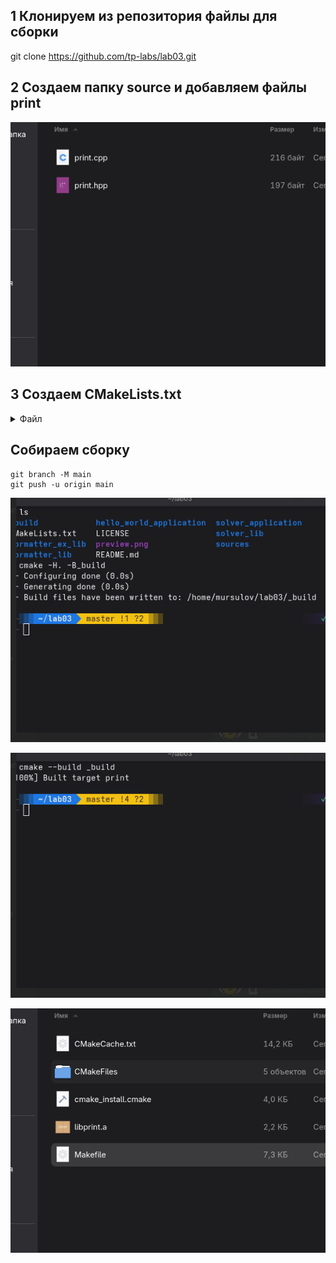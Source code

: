 ## 1 Клонируем из репозитория файлы для сборки 
git clone  https://github.com/tp-labs/lab03.git

## 2 Создаем папку source и добавляем файлы print
![ ](https://github.com/Mursulov/labs3/blob/main/image/%D0%92%D1%81%D1%82%D0%B0%D0%B2%D0%BB%D0%B5%D0%BD%D0%BD%D0%BE%D0%B5%20%D0%B8%D0%B7%D0%BE%D0%B1%D1%80%D0%B0%D0%B6%D0%B5%D0%BD%D0%B8%D0%B5.png?raw=true)


## 3 Создаем CMakeLists.txt 
<details><summary>Файл </summary>

    cmake_minimum_required(VERSION 3.14)
    
    set(CMAKE_CXX_STANDARD 11)
    set(CMAKE_CXX_STANDARD_REQUIRED ON)
    
    option(BUILD_EXAMPLES "Build examples" OFF)
    
    project(print)
    
    add_library(print STATIC ${CMAKE_CURRENT_SOURCE_DIR}/sources/print.cpp)
    
    target_include_directories(print PUBLIC
      $<BUILD_INTERFACE:${CMAKE_CURRENT_SOURCE_DIR}/include>
      $<INSTALL_INTERFACE:include>
    )
    
    if(BUILD_EXAMPLES)
      file(GLOB EXAMPLE_SOURCES "${CMAKE_CURRENT_SOURCE_DIR}/examples/*.cpp")
      foreach(EXAMPLE_SOURCE ${EXAMPLE_SOURCES})
        get_filename_component(EXAMPLE_NAME ${EXAMPLE_SOURCE} NAME_WE)
        add_executable(${EXAMPLE_NAME} ${EXAMPLE_SOURCE})
        target_link_libraries(${EXAMPLE_NAME} print)
        install(TARGETS ${EXAMPLE_NAME}
          RUNTIME DESTINATION bin
        )
      endforeach(EXAMPLE_SOURCE ${EXAMPLE_SOURCES})
    endif()
    
    install(TARGETS print
        EXPORT print-config
        ARCHIVE DESTINATION lib
        LIBRARY DESTINATION lib
    )
    
    install(DIRECTORY ${CMAKE_CURRENT_SOURCE_DIR}/include/ DESTINATION include)
    install(EXPORT print-config DESTINATION cmake)

</details>

## Собираем сборку 

    git branch -M main
    git push -u origin main
    
![ ](https://github.com/Mursulov/labs3/blob/main/image/%D0%92%D1%81%D1%82%D0%B0%D0%B2%D0%BB%D0%B5%D0%BD%D0%BD%D0%BE%D0%B5%20%D0%B8%D0%B7%D0%BE%D0%B1%D1%80%D0%B0%D0%B6%D0%B5%D0%BD%D0%B8%D0%B5%20%282%29.png?raw=true)

![ ](https://github.com/Mursulov/labs3/blob/main/image/%D0%92%D1%81%D1%82%D0%B0%D0%B2%D0%BB%D0%B5%D0%BD%D0%BD%D0%BE%D0%B5%20%D0%B8%D0%B7%D0%BE%D0%B1%D1%80%D0%B0%D0%B6%D0%B5%D0%BD%D0%B8%D0%B5%20%283%29.png?raw=true)

![содержимое bild](https://github.com/Mursulov/labs3/blob/main/image/%D0%92%D1%81%D1%82%D0%B0%D0%B2%D0%BB%D0%B5%D0%BD%D0%BD%D0%BE%D0%B5%20%D0%B8%D0%B7%D0%BE%D0%B1%D1%80%D0%B0%D0%B6%D0%B5%D0%BD%D0%B8%D0%B5%20%284%29.png?raw=true)
